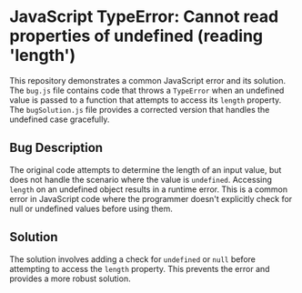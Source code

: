 # JavaScript TypeError: Cannot read properties of undefined (reading 'length')

This repository demonstrates a common JavaScript error and its solution. The `bug.js` file contains code that throws a `TypeError` when an undefined value is passed to a function that attempts to access its `length` property. The `bugSolution.js` file provides a corrected version that handles the undefined case gracefully.

## Bug Description
The original code attempts to determine the length of an input value, but does not handle the scenario where the value is `undefined`. Accessing `length` on an undefined object results in a runtime error.  This is a common error in JavaScript code where the programmer doesn't explicitly check for null or undefined values before using them.

## Solution
The solution involves adding a check for `undefined` or `null` before attempting to access the `length` property.  This prevents the error and provides a more robust solution.